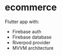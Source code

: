 # ecommerce

Flutter app with:
- Firebase auth
- Firebase database
- Riverpod provider
- MVVM architecture
